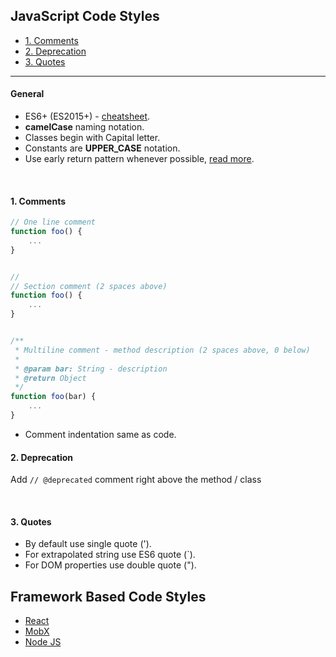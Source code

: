 ## JavaScript Code Styles

- [1. Comments](#1-comments)
- [2. Deprecation](#2-deprecation)
- [3. Quotes](#3-quotes)

----

#### General
* ES6+ (ES2015+) - [cheatsheet](https://devhints.io/es6).
* **camelCase** naming notation.
* Classes begin with Capital letter.
* Constants are **UPPER_CASE** notation.
* Use early return pattern whenever possible, [read more](https://medium.com/swlh/return-early-pattern-3d18a41bba8).

<br>

#### 1. Comments
```js
// One line comment
function foo() {
    ...
}


//
// Section comment (2 spaces above)
function foo() {
    ...
}


/**
 * Multiline comment - method description (2 spaces above, 0 below)
 *
 * @param bar: String - description
 * @return Object
 */
function foo(bar) {
    ...
}
```
* Comment indentation same as code.


#### 2. Deprecation
Add `// @deprecated` comment right above the method / class

<br>

#### 3. Quotes
* By default use single quote (').
* For extrapolated string use ES6 quote (`).
* For DOM properties use double quote (").

## Framework Based Code Styles
* [React](./react/README.md)
* [MobX](./mobx/README.md)
* [Node JS](./node/README.md)
